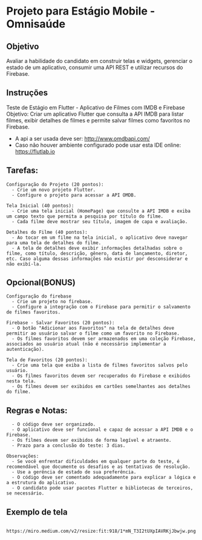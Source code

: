 # Projeto para Estágio Mobile - Omnisaúde

## Objetivo
Avaliar a habilidade do candidato em construir telas e widgets, gerenciar o estado de um aplicativo, consumir uma API REST e utilizar recursos do Firebase.

## Instruções

Teste de Estágio em Flutter - Aplicativo de Filmes com IMDB e Firebase
Objetivo: Criar um aplicativo Flutter que consulta a API IMDB para listar filmes, exibir detalhes de filmes e permite salvar filmes como favoritos no Firebase.
  
  - A api a ser usada deve ser: http://www.omdbapi.com/
  - Caso não houver ambiente configurado pode usar esta IDE online: https://flutlab.io
    
## Tarefas:
    Configuração do Projeto (20 pontos):
      - Crie um novo projeto Flutter.
      - Configure o projeto para acessar a API OMDB.
    
    Tela Inicial (40 pontos):
      - Crie uma tela inicial (HomePage) que consulte a API IMDB e exiba um campo texto que permita a pesquisa por título do filme.
      - Cada filme deve mostrar seu título, imagem de capa e avaliação.
    
    Detalhes do Filme (40 pontos):
      - Ao tocar em um filme na tela inicial, o aplicativo deve navegar para uma tela de detalhes do filme.
      - A tela de detalhes deve exibir informações detalhadas sobre o filme, como título, descrição, gênero, data de lançamento, diretor, etc. Caso alguma dessas informações não existir por desconsiderar e não exibí-la.
    
## Opcional(BONUS)
    Configuração do firebase
      - Crie um projeto no firebase.
      - Configure a integração com o Firebase para permitir o salvamento de filmes favoritos.
      
    Firebase - Salvar Favoritos (20 pontos):
      - O botão "Adicionar aos Favoritos" na tela de detalhes deve permitir ao usuário salvar o filme como um favorito no Firebase.
      - Os filmes favoritos devem ser armazenados em uma coleção Firebase, associados ao usuário atual (não é necessário implementar a autenticação).
    
    Tela de Favoritos (20 pontos):
      - Crie uma tela que exiba a lista de filmes favoritos salvos pelo usuário.
      - Os filmes favoritos devem ser recuperados do Firebase e exibidos nesta tela.
      - Os filmes devem ser exibidos em cartões semelhantes aos detalhes do filme.

## Regras e Notas:
      - O código deve ser organizado.
      - O aplicativo deve ser funcional e capaz de acessar a API IMDB e o Firebase.
      - Os filmes devem ser exibidos de forma legível e atraente.
      - Prazo para a conclusão do teste: 3 dias.

    Observações:
      - Se você enfrentar dificuldades em qualquer parte do teste, é recomendável que documente os desafios e as tentativas de resolução.
      - Use a gerência de estado de sua preferência.
      - O código deve ser comentado adequadamente para explicar a lógica e a estrutura do aplicativo.
      - O candidato pode usar pacotes Flutter e bibliotecas de terceiros, se necessário.
      
  ## Exemplo de tela
      https://miro.medium.com/v2/resize:fit:918/1*mN_T3I2tUXpIAVRKjJbwjw.png
